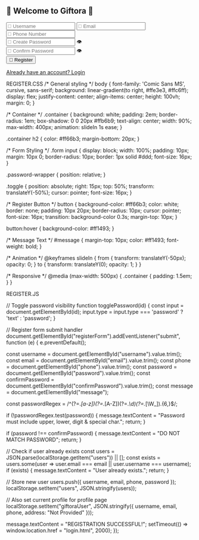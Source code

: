 
<!DOCTYPE html>
<html lang="en">
<head>
  <meta charset="UTF-8">
  <meta name="viewport" content="width=device-width, initial-scale=1.0">
  <title>Giftora - Register</title>
  <link rel="stylesheet" href="register.css">
  <script defer src="register.js"></script>
</head>
<body>
  <div class="container">
    <h2>🎁 Welcome to Giftora 🎁</h2>
    <form id="registerForm" class="form">
      <input type="text" id="username" placeholder="👤 Username" required>
      <input type="email" id="email" placeholder="📧 Email" required>
      <input type="text" id="phone" placeholder="📱 Phone Number" required>
      <div class="password-wrapper">
        <input type="password" id="password" placeholder="🔐 Create Password" required>
        <span class="toggle" onclick="togglePassword('password')">👁️</span>
      </div>
      <div class="password-wrapper">
        <input type="password" id="confirmPassword" placeholder="🔁 Confirm Password" required>
        <span class="toggle" onclick="togglePassword('confirmPassword')">👁️</span>
      </div>
      <button type="submit">🎉 Register</button>
      <p id="message"></p>
    </form>
    <a href="login.html">Already have an account? Login</a>
  </div>
</body>
</html>

REGISTER.CSS
/* General styling */
body {
  font-family: 'Comic Sans MS', cursive, sans-serif;
  background: linear-gradient(to right, #ffe3e3, #ffc6ff);
  display: flex;
  justify-content: center;
  align-items: center;
  height: 100vh;
  margin: 0;
}

/* Container */
.container {
  background: white;
  padding: 2em;
  border-radius: 1em;
  box-shadow: 0 0 20px #ffb6b9;
  text-align: center;
  width: 90%;
  max-width: 400px;
  animation: slideIn 1s ease;
}

.container h2 {
  color: #ff66b3;
  margin-bottom: 20px;
}

/* Form Styling */
.form input {
  display: block;
  width: 100%;
  padding: 10px;
  margin: 10px 0;
  border-radius: 10px;
  border: 1px solid #ddd;
  font-size: 16px;
}

.password-wrapper {
  position: relative;
}

.toggle {
  position: absolute;
  right: 15px;
  top: 50%;
  transform: translateY(-50%);
  cursor: pointer;
  font-size: 16px;
}

/* Register Button */
button {
  background-color: #ff66b3;
  color: white;
  border: none;
  padding: 10px 20px;
  border-radius: 10px;
  cursor: pointer;
  font-size: 16px;
  transition: background-color 0.3s;
  margin-top: 10px;
}

button:hover {
  background-color: #ff1493;
}

/* Message Text */
#message {
  margin-top: 10px;
  color: #ff1493;
  font-weight: bold;
}

/* Animation */
@keyframes slideIn {
  from {
    transform: translateY(-50px);
    opacity: 0;
  }
  to {
    transform: translateY(0);
    opacity: 1;
  }
}

/* Responsive */
@media (max-width: 500px) {
  .container {
    padding: 1.5em;
  }
}


REGISTER.JS

// Toggle password visibility
function togglePassword(id) {
  const input = document.getElementById(id);
  input.type = input.type === 'password' ? 'text' : 'password';
}

// Register form submit handler
document.getElementById("registerForm").addEventListener("submit", function (e) {
  e.preventDefault();

  const username = document.getElementById("username").value.trim();
  const email = document.getElementById("email").value.trim();
  const phone = document.getElementById("phone").value.trim();
  const password = document.getElementById("password").value.trim();
  const confirmPassword = document.getElementById("confirmPassword").value.trim();
  const message = document.getElementById("message");

  const passwordRegex = /^(?=.*[a-z])(?=.*[A-Z])(?=.*\d)(?=.*[\W_]).{6,}$/;

  if (!passwordRegex.test(password)) {
    message.textContent = "Password must include upper, lower, digit & special char.";
    return;
  }

  if (password !== confirmPassword) {
    message.textContent = "DO NOT MATCH PASSWORD";
    return;
  }

  // Check if user already exists
  const users = JSON.parse(localStorage.getItem("users")) || [];
  const exists = users.some(user => user.email === email || user.username === username);
  if (exists) {
    message.textContent = "User already exists.";
    return;
  }

  // Store new user
  users.push({ username, email, phone, password });
  localStorage.setItem("users", JSON.stringify(users));

  // Also set current profile for profile page
  localStorage.setItem("giftoraUser", JSON.stringify({ username, email, phone, address: "Not Provided" }));

  message.textContent = "REGISTRATION SUCCESSFUL!";
  setTimeout(() => window.location.href = "login.html", 2000);
});






